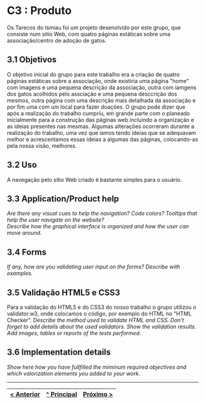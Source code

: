# C3 : Produto

Os Tarecos do Ismiau foi um projeto desenolvido por este grupo, que consiste num sitio Web, com quatro páginas estáticas sobre uma associação/centro de adoção de gatos. 

## 3.1 Objetivos

O objetivo inicial do grupo para este trabalho era a criação de quatro páginas estáticas sobre a associação, onde existiria uma página "home" com imagens e uma pequena descrição da associação, outra com iamgens dos gatos acolhidos pelo assciação e uma pequena desccrição dos mesmos, outra página com uma descrição mais detalhada da associação e por fim uma com um local para fazer doações.
O grupo pode dizer que após a realização do trabalho cumpriu, em grande parte com o planeado inicialmente para a construção das páginas web incluindo a organização e as ideias presentes nas mesmas. Algumas alterações ocorreram durante a realização do trabalho, uma vez que iamos tendo ideias que se adequavam melhor e acrescentamos essas ideias a algumas das páginas, colocando-as pela nossa visão, melhores. 


## 3.2 Uso

A navegação pelo sitio Web criado é bastante simples para o usuário. 

## 3.3 Application/Product help

_Are there any visual cues to help the navigation? Code colors? Tooltips that help the user navigate on the website?_  
_Describe how the graphical interface is organized and how the user can move around._

## 3.4 Forms

_If any, how are you validating user input on the forms?_
_Describe with examples._

## 3.5 Validação HTML5 e CSS3

Para a validação do HTML5 e do CSS3 do nosso trabalho o grupo utilizou o validator.w3, onde colocamos o código, por exemplo do HTML no "HTML Checker".
_Describe the method used to validate HTML and CSS. Don't forget to add details about the used validators. Show the validation results._
_Add images, tables or reports of the tests performed._

## 3.6 Implementation details

_Show here how you have fullfilled the miminum required objectives and which valorization elements you added to your work._


---
[< Anterior](c2.md) | [^ Principal](../../../) | [Próximo >](c4.md)
:--- | :---: | ---: 